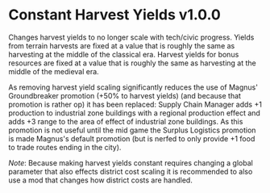 # Constant Harvest Yields v1.0.0

Changes harvest yields to no longer scale with tech/civic progress. Yields from terrain 
harvests are fixed at a value that is roughly the same as harvesting at the middle of the 
classical era.  Harvest yields for bonus resources are fixed at a value that is roughly 
the same as harvesting at the middle of the medieval era.

As removing harvest yield scaling significantly reduces the use of Magnus' Groundbreaker 
promotion (+50% to harvest yields) (and because that promotion is rather op) it has been 
replaced: Supply Chain Manager adds +1 production to industrial zone buildings with a 
regional production effect and adds +3 range to the area of effect of industrial zone buildings. 
As this promotion is not useful until the mid game the Surplus Logistics promotion is made 
Magnus's default promotion (but is nerfed to only provide +1 food to trade routes ending in the city).

*Note*: Because making harvest yields constant requires changing a global parameter that 
also effects district cost scaling it is recommended to also use a mod that changes how 
district costs are handled.
